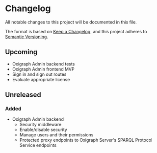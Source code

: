 # Changelog
All notable changes to this project will be documented in this file.

The format is based on [Keep a Changelog](https://keepachangelog.com/en/1.0.0/),
and this project adheres to [Semantic Versioning](https://semver.org/spec/v2.0.0.html).


## Upcoming
- Oxigraph Admin backend tests
- Oxigraph Admin frontend MVP
- Sign in and sign out routes
- Evaluate appropriate license


## Unreleased
### Added
- Oxigraph Admin backend
    - Security middleware
    - Enable/disable security
    - Manage users and their permissions
    - Protected proxy endpoints to Oxigraph Server's SPARQL Protocol Service endpoints